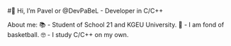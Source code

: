 #👋 Hi, I’m Pavel or @DevPaBeL - Developer in C/C++

About me:
📚 - Student of School 21 and KGEU University.
🏀 - I am fond of basketball.
🤓 - I study C/C++ on my own.
